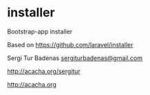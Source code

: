 # installer
Bootstrap-app installer

Based on https://github.com/laravel/installer

Sergi Tur Badenas sergiturbadenas@gmail.com

http://acacha.org/sergitur

http://acacha.org
